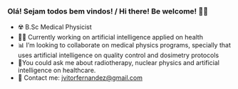 ### Olá! Sejam todos bem vindos! /  Hi there! Be welcome! 🖖🏼

<!--
**JVMF/JVMF** is a ✨ _special_ ✨ repository because its `README.md` (this file) appears on your GitHub profile -->

- ☢️ B.Sc Medical Physicist
- 👨‍💻 Currently working on artificial intelligence applied on health
- 📊 I’m looking to collaborate on medical physics programs, specially that uses artificial intelligence on quality control and dosimetry protocols
- 🧠You could ask me about radiotherapy, nuclear physics and artificial intelligence on healthcare. 
- 💬 Contact me: jvitorfernandez@gmail.com

